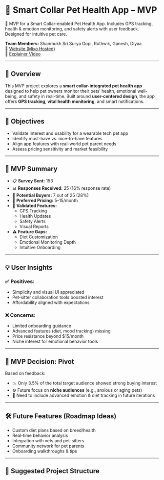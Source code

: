 # 🐾 Smart Collar Pet Health App – MVP
📱 MVP for a Smart Collar-enabled Pet Health App. Includes GPS tracking, health &amp; emotion monitoring, and safety alerts with user feedback. Designed for intuitive pet care.

**Team Members:** Shanmukh Sri Surya Gopi, Ruthwik, Ganesh, Diyaa  
🔗 [Website (Mixo Hosted)](https://www.mixo.io/site/pawpal-ie0u5)  
🎥 [Explainer Video](https://youtu.be/VySNcdtmcUU)

---

## 📌 Overview

This MVP project explores a **smart collar-integrated pet health app** designed to help pet owners monitor their pets’ health, emotional well-being, and safety in real-time. Built around **user-centered design**, the app offers **GPS tracking**, **vital health monitoring**, and smart notifications.

---

## 🎯 Objectives

- Validate interest and usability for a wearable tech pet app
- Identify must-have vs. nice-to-have features
- Align app features with real-world pet parent needs
- Assess pricing sensitivity and market feasibility

---

## 🧪 MVP Summary

- 📋 **Survey Sent:** 153
- 📊 **Responses Received:** 25 (16% response rate)
- 🐶 **Potential Buyers:** 7 out of 25 (28%)
- 💸 **Preferred Pricing:** $5–$15/month
- 📌 **Validated Features:**
  - GPS Tracking
  - Health Updates
  - Safety Alerts
  - Visual Reports
- ⚠️ **Feature Gaps:**
  - Diet Customization
  - Emotional Monitoring Depth
  - Intuitive Onboarding

---

## 💡 User Insights

### ✅ Positives:
- Simplicity and visual UI appreciated
- Pet-sitter collaboration tools boosted interest
- Affordability aligned with expectations

### ❌ Concerns:
- Limited onboarding guidance
- Advanced features (diet, mood tracking) missing
- Price resistance beyond $15/month
- Niche interest for emotional behavior tools

---

## 🔁 MVP Decision: Pivot

Based on feedback:
- 📉 Only 3.5% of the total target audience showed strong buying interest
- ⚙️ Future focus on **niche audiences** (e.g., anxious or aging pets)
- 🧠 Need to include advanced emotion & diet tracking in future iterations

---

## 🛠️ Future Features (Roadmap Ideas)

- Custom diet plans based on breed/health
- Real-time behavior analysis
- Integration with vets and pet-sitters
- Community network for pet parents
- Onboarding walkthroughs & tips

---

## 📂 Suggested Project Structure

